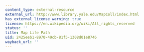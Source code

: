 ```yaml
---
content_type: external-resource
external_url: http://www.library.yale.edu/MapColl/index.html
has_external_license_warning: true
license: https://en.wikipedia.org/wiki/All_rights_reserved
status: ''
title: Map Life Path
uid: 2425eeb1-8970-49cb-81f5-1308d01e8746
wayback_url: ''
---
```

